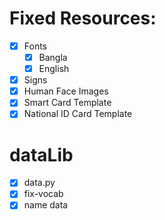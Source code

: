 # Fixed Resources:
- [x] Fonts
    - [x] Bangla
    - [x] English
- [x] Signs
- [x] Human Face Images
- [x] Smart Card Template
- [x] National ID Card Template

# dataLib
- [x] data.py
- [x] fix-vocab
- [x] name data
